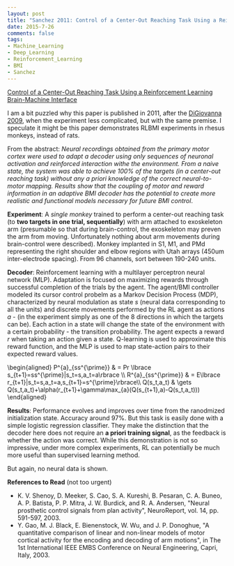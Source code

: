 ```yaml
---
layout: post
title: "Sanchez 2011: Control of a Center-Out Reaching Task Using a Reinforcement Learning Brain-Machine Interface"
date: 2015-7-26
comments: false
tags:
- Machine_Learning
- Deep_Learning
- Reinforcement_Learning
- BMI
- Sanchez
---
```


[Control of a Center-Out Reaching Task Using a Reinforcement Learning Brain-Machine Interface](http://ieeexplore.ieee.org/xpls/abs_all.jsp?arnumber=5910601&tag=1)

I am a bit puzzled why this paper is published in 2011, after the [DiGiovanna 2009](http://www.bme.miami.edu/nrg/publications/journal/journal%2017.pdf), when the experiment less complicated, but with the same premise. I speculate it might be this paper demonstrates RLBMI experiments in rhesus monkeys, instead of rats.

From the abstract: *Neural recordings obtained from the primary motor cortex were used to adapt a decoder using only sequences of neuronal activation and reinforced interaction withe the environment. From a naive state, the system was able to achieve 100% of the targets (in a center-out reaching task) without any a priori knowledge of the correct neural-to-motor mapping. Results show that the coupling of motor and reward information in an adaptive BMI decoder has the potential to create more realistic and functional models necessary for future BMI control*.

**Experiment**: A *single monkey* trained to perform a center-out reaching task (to **two targets in one trial, sequentially**) with arm attached to exoskeleton arm (presumable so that during brain-control, the exoskeleton may preven the arm from moving. Unfortunately nothing about arm movements during brain-control were described). Monkey implanted in S1, M1, and PMd representing the right shoulder and elbow regions with Utah arrays (450um inter-electrode spacing). From 96 channels, sort between 190-240 units.

**Decoder**: Reinforcement learning with a multilayer perceptron neural network (MLP). Adaptation is focused on maximizing rewards through successful completion of the trials by the agent. The agent/BMI controller modeled its cursor control probelm as a Markov Decision Process (MDP), characterized by neural modulation as state *s* (neural data corresponding to all the units) and discrete movements performed by the RL agent as actions *a* - (in the experiment simply as one of the 8 directions in which the targets can be). Each action in a state will change the state of the environment with a certain probability - the transition probability. The agent expects a reward *r* when taking an action given a state. Q-learning is used to approximate this reward function, and the MLP is used to map state-action pairs to their expected reward values.


\begin{aligned} 
P^{a}\_{ss^{\prime}} & = Pr \lbrace s\_{t+1}=ss^{\prime}|s\_t=s,a_t=a\rbrace \\\\
R^{a}\_{ss^{\prime}} & = E\lbrace r\_{t+1}|s\_t=s,a\_t=a,s\_{t+1}=s^{\prime}\rbrace\\\\
Q(s\_t,a\_t) & \gets Q(s\_t,a\_t)+\alpha(r\_{t+1}+\gamma\max\_{a}(Q(s\_{t+1},a)-Q(s\_t,a\_t)))
\end{aligned}

**Results**: Performance evolves and improves over time from the ranodmized initialization state. Accuracy around 97%. But this task is easily done with a simple logistic regression classifier. They make the distinction that the decoder here does not require an **a priori training signal**, as the feedback is whether the action was correct. While this demonstration is not so impressive, under more complex experiments, RL can potentially be much more useful than supervised learning method.

But again, no neural data is shown.

**References to Read** (not too urgent)

* K. V. Shenoy, D. Meeker, S. Cao, S. A. Kureshi, B. Pesaran, C. A. Buneo, A. P. Batista, P. P. Mitra, J. W. Burdick, and R. A. Andersen, "Neural prosthetic control signals from plan activity", NeuroReport, vol. 14, pp. 591-597, 2003. 
* Y. Gao, M. J. Black, E. Bienenstock, W. Wu, and J. P. Donoghue, "A quantitative comparison of linear and non-linear models of motor cortical activity for the encoding and decoding of arm motions", in The 1st International IEEE EMBS Conference on Neural Engineering, Capri, Italy, 2003. 
